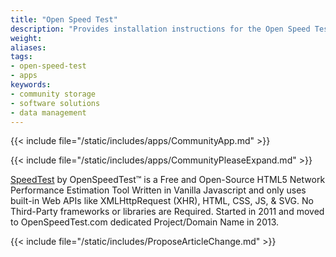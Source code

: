 ```yaml
---
title: "Open Speed Test"
description: "Provides installation instructions for the Open Speed Test application in TrueNAS."
weight: 
aliases:
tags:
- open-speed-test
- apps
keywords:
- community storage
- software solutions
- data management
---
```


{{< include file="/static/includes/apps/CommunityApp.md" >}}

{{< include file="/static/includes/apps/CommunityPleaseExpand.md" >}}

<a href="https://openspeedtest.com">SpeedTest</a> by OpenSpeedTest™ is a Free and Open-Source HTML5 Network Performance Estimation Tool Written in Vanilla Javascript and only uses built-in Web APIs like XMLHttpRequest (XHR), HTML, CSS, JS, &amp; SVG. No Third-Party frameworks or libraries are Required. Started in 2011 and moved to OpenSpeedTest.com dedicated Project/Domain Name in 2013.

{{< include file="/static/includes/ProposeArticleChange.md" >}}
